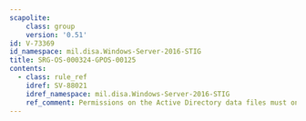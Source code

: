 ```yaml
---
scapolite:
    class: group
    version: '0.51'
id: V-73369
id_namespace: mil.disa.Windows-Server-2016-STIG
title: SRG-OS-000324-GPOS-00125
contents:
  - class: rule_ref
    idref: SV-88021
    idref_namespace: mil.disa.Windows-Server-2016-STIG
    ref_comment: Permissions on the Active Directory data files must only al ...
---
```


